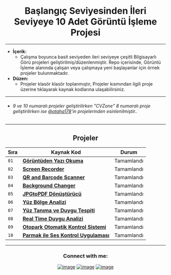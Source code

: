 <div align= "center">
<h1>Başlangıç Seviyesinden İleri Seviyeye 10 Adet Görüntü İşleme Projesi</h1>
</div>

<hr/>

- <b> İçerik: </b>
  - Çalışma boyunca basit seviyeden ileri seviyeye çeşitli Bilgisayarlı Görü projeleri geliştirilmiş/düzenlenmiştir. Repo içerisinde, Görüntü İşleme alanında çalışan veya çalışmaya yeni başlayanlar için örnek projeler bulunmaktadır.
- <b> Düzen: </b>
  - Projeler klasör klasör toplanmıştır, Projeler kısmından ilgili proje üzerine tıklayarak kaynak kodlarına ulaşabilirsiniz.


<hr/>

- ###### 9 ve 10 numaralı projeler geliştirilirken "CVZone" 8 numaralı proje geliştirilirken ise [@otaha178](https://github.com/otaha178)'in projelerinden esinlenilmiştir..

<hr/>

<h2 align="center"> Projeler </h2>

| Sıra | Kaynak Kod                                                                                                                              | Durum      |
| ---- | ----------------------------------------------------------------------------------------------------------------------------------------|------------|
| `01` | **[Görüntüden Yazı Okuma](https://github.com/ofarukusta/Computer-Vision-Projects/tree/main/Goruntuden_Yazi_Okuma)**                     | Tamamlandı |
| `02` | **[Screen Recorder](https://github.com/ofarukusta/Computer-Vision-Projects/tree/main/Screen_Recorder)**                                 | Tamamlandı |
| `03` | **[QR and Barcode Scanner](https://github.com/ofarukusta/Computer-Vision-Projects/tree/main/QR-Barcode%20Scanner)**                     | Tamamlandı |
| `04` | **[Background Changer](https://github.com/ofarukusta/Computer-Vision-Projects/tree/main/BackgroundChanger)**                            | Tamamlandı |
| `05` | **[JPGtoPDF Dönüştürücü](https://github.com/ofarukusta/Computer-Vision-Projects/tree/main/jpg2pdf%20Python)**                           | Tamamlandı |
| `06` | **[Yüz Bölge Analizi](https://github.com/ofarukusta/Computer-Vision-Projects/tree/main/yuz_bolge_analizi)**                             | Tamamlandı |
| `07` | **[Yüz Tanıma ve Duygu Tespiti](https://github.com/ofarukusta/Computer-Vision-Projects/tree/main/yüz_tanima_ve_duygu_tespiti)**         | Tamamlandı |
| `08` | **[Real Time Duygu Analizi](https://github.com/ofarukusta/Computer-Vision-Projects/tree/main/Emotion-recognition-master)**              | Tamamlandı |
| `09` | **[Otopark Otomatik Kontrol Sistemi](https://github.com/ofarukusta/Computer-Vision-Projects/tree/main/Parking_Space_Counter)**          | Tamamlandı |
| `10` | **[Parmak ile Ses Kontrol Uygulaması](https://github.com/ofarukusta/Computer-Vision-Projects/tree/main/Parmak%20ile%20Ses%20Kontrolü)** | Tamamlandı |


<hr/>

<h3 align="center">Connect with me:</h3>
<div align="center">

[![image](https://img.shields.io/badge/LinkedIn-0077B5?style=for-the-badge&logo=linkedin&logoColor=white)](https://www.linkedin.com/in/ömer-faruk-usta-b1aa25204/)
[![image](https://img.shields.io/badge/Instagram-E4405F?style=for-the-badge&logo=instagram&logoColor=white)](https://instagram.com/ofaruk_usta?igshid=Yjk4NWM2ZWVkMw==)
[![image](https://img.shields.io/badge/Gmail-D14836?style=for-the-badge&logo=gmail&logoColor=white)](mailto:ofarukusta1903@gmail.com)

